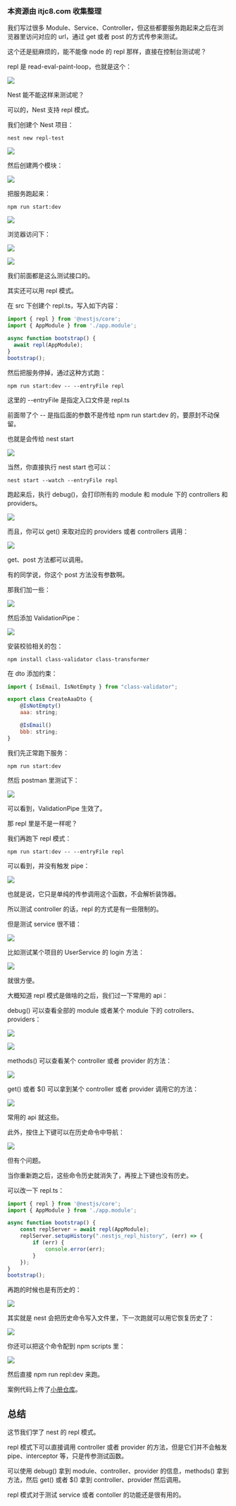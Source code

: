 ### 本资源由 itjc8.com 收集整理
﻿我们写过很多 Module、Service、Controller，但这些都要服务跑起来之后在浏览器里访问对应的 url，通过 get 或者 post 的方式传参来测试。

这个还是挺麻烦的，能不能像 node 的 repl 那样，直接在控制台测试呢？

repl 是 read-eval-paint-loop，也就是这个：

![](//liushuaiyang.oss-cn-shanghai.aliyuncs.com/nest-docs/image/第82章-1.png)

Nest 能不能这样来测试呢？

可以的，Nest 支持 repl 模式。

我们创建个 Nest 项目：

```
nest new repl-test
```

![](//liushuaiyang.oss-cn-shanghai.aliyuncs.com/nest-docs/image/第82章-2.png)

然后创建两个模块：

![](//liushuaiyang.oss-cn-shanghai.aliyuncs.com/nest-docs/image/第82章-3.png)

把服务跑起来：

```
npm run start:dev
```
![](//liushuaiyang.oss-cn-shanghai.aliyuncs.com/nest-docs/image/第82章-4.png)

浏览器访问下：

![](//liushuaiyang.oss-cn-shanghai.aliyuncs.com/nest-docs/image/第82章-5.png)

![](//liushuaiyang.oss-cn-shanghai.aliyuncs.com/nest-docs/image/第82章-6.png)

我们前面都是这么测试接口的。

其实还可以用 repl 模式。

在 src 下创建个 repl.ts，写入如下内容：

```javascript
import { repl } from '@nestjs/core';
import { AppModule } from './app.module';

async function bootstrap() {
  await repl(AppModule);
}
bootstrap();
```
然后把服务停掉，通过这种方式跑：

```
npm run start:dev -- --entryFile repl
```

这里的 --entryFile 是指定入口文件是 repl.ts

前面带了个 -- 是指后面的参数不是传给 npm run start:dev 的，要原封不动保留。

也就是会传给 nest start

![](//liushuaiyang.oss-cn-shanghai.aliyuncs.com/nest-docs/image/第82章-7.png)

当然，你直接执行 nest start 也可以：

```
nest start --watch --entryFile repl
```

跑起来后，执行 debug()，会打印所有的 module 和 module 下的 controllers 和 providers。

![](//liushuaiyang.oss-cn-shanghai.aliyuncs.com/nest-docs/image/第82章-8.png)

而且，你可以 get() 来取对应的 providers 或者 controllers 调用：

![](//liushuaiyang.oss-cn-shanghai.aliyuncs.com/nest-docs/image/第82章-9.png)

get、post 方法都可以调用。

有的同学说，你这个 post 方法没有参数啊。

那我们加一些：

![](//liushuaiyang.oss-cn-shanghai.aliyuncs.com/nest-docs/image/第82章-10.png)

然后添加 ValidationPipe：

![](//liushuaiyang.oss-cn-shanghai.aliyuncs.com/nest-docs/image/第82章-11.png)

安装校验相关的包：

```
npm install class-validator class-transformer
```

在 dto 添加约束：

```javascript
import { IsEmail, IsNotEmpty } from "class-validator";

export class CreateAaaDto {
    @IsNotEmpty()
    aaa: string;

    @IsEmail()
    bbb: string;
}
```

我们先正常跑下服务：

```
npm run start:dev
```
然后 postman 里测试下：

![](//liushuaiyang.oss-cn-shanghai.aliyuncs.com/nest-docs/image/第82章-12.png)

可以看到，ValidationPipe 生效了。

那 repl 里是不是一样呢？

我们再跑下 repl 模式：

```
npm run start:dev -- --entryFile repl
```

可以看到，并没有触发 pipe：

![](//liushuaiyang.oss-cn-shanghai.aliyuncs.com/nest-docs/image/第82章-13.png)

也就是说，它只是单纯的传参调用这个函数，不会解析装饰器。

所以测试 controller 的话，repl 的方式是有一些限制的。

但是测试 service 很不错：

![](//liushuaiyang.oss-cn-shanghai.aliyuncs.com/nest-docs/image/第82章-14.png)

比如测试某个项目的 UserService 的 login 方法：

![](//liushuaiyang.oss-cn-shanghai.aliyuncs.com/nest-docs/image/第82章-15.png)

就很方便。

大概知道 repl 模式是做啥的之后，我们过一下常用的 api：

debug() 可以查看全部的 module 或者某个 module 下的 cotrollers、providers：

![](//liushuaiyang.oss-cn-shanghai.aliyuncs.com/nest-docs/image/第82章-16.png)

![](//liushuaiyang.oss-cn-shanghai.aliyuncs.com/nest-docs/image/第82章-17.png)

methods() 可以查看某个 controller 或者 provider 的方法：

![](//liushuaiyang.oss-cn-shanghai.aliyuncs.com/nest-docs/image/第82章-18.png)

get() 或者 $() 可以拿到某个 controller 或者 provider 调用它的方法：

![](//liushuaiyang.oss-cn-shanghai.aliyuncs.com/nest-docs/image/第82章-19.png)

常用的 api 就这些。

此外，按住上下键可以在历史命令中导航：

![](//liushuaiyang.oss-cn-shanghai.aliyuncs.com/nest-docs/image/第82章-20.png)

但有个问题。

当你重新跑之后，这些命令历史就消失了，再按上下键也没有历史。

可以改一下 repl.ts：

```javascript
import { repl } from '@nestjs/core';
import { AppModule } from './app.module';

async function bootstrap() {
    const replServer = await repl(AppModule);
    replServer.setupHistory(".nestjs_repl_history", (err) => {
        if (err) {
            console.error(err);
        }
    });
}
bootstrap();

```
再跑的时候也是有历史的：

![](//liushuaiyang.oss-cn-shanghai.aliyuncs.com/nest-docs/image/第82章-21.png)

其实就是 nest 会把历史命令写入文件里，下一次跑就可以用它恢复历史了：

![](//liushuaiyang.oss-cn-shanghai.aliyuncs.com/nest-docs/image/第82章-22.png)

你还可以把这个命令配到 npm scripts 里：

![](//liushuaiyang.oss-cn-shanghai.aliyuncs.com/nest-docs/image/第82章-23.png)

然后直接 npm run repl:dev 来跑。

案例代码上传了[小册仓库](https://github.com/QuarkGluonPlasma/nestjs-course-code/tree/main/repl-login)。

## 总结

这节我们学了 nest 的 repl 模式。

repl 模式下可以直接调用 controller 或者 provider 的方法，但是它们并不会触发 pipe、interceptor 等，只是传参测试函数。

可以使用 debug() 拿到 module、controller、provider 的信息，methods() 拿到方法，然后 get() 或者 $() 拿到 controller、provider 然后调用。

repl 模式对于测试 service 或者 contoller 的功能还是很有用的。
